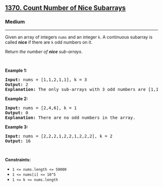 <h2><a href="https://leetcode.com/problems/count-number-of-nice-subarrays/editorial/">1370. Count Number of Nice Subarrays</a></h2><h3>Medium</h3><hr><p>Given an array of integers <code>nums</code> and an integer <code>k</code>. A continuous subarray is called <strong>nice</strong> if there are <code>k</code> odd numbers on it.</p>

<p>Return <em>the number of <strong>nice</strong> sub-arrays</em>.</p>

<p>&nbsp;</p>
<p><strong class="example">Example 1:</strong></p>

<pre>
<strong>Input:</strong> nums = [1,1,2,1,1], k = 3
<strong>Output:</strong> 2
<strong>Explanation:</strong> The only sub-arrays with 3 odd numbers are [1,1,2,1] and [1,2,1,1].
</pre>

<p><strong class="example">Example 2:</strong></p>

<pre>
<strong>Input:</strong> nums = [2,4,6], k = 1
<strong>Output:</strong> 0
<strong>Explanation:</strong> There are no odd numbers in the array.
</pre>

<p><strong class="example">Example 3:</strong></p>

<pre>
<strong>Input:</strong> nums = [2,2,2,1,2,2,1,2,2,2], k = 2
<strong>Output:</strong> 16
</pre>

<p>&nbsp;</p>
<p><strong>Constraints:</strong></p>

<ul>
	<li><code>1 &lt;= nums.length &lt;= 50000</code></li>
	<li><code>1 &lt;= nums[i] &lt;= 10^5</code></li>
	<li><code>1 &lt;= k &lt;= nums.length</code></li>
</ul>
